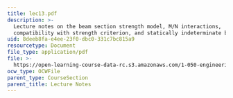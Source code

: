 ```yaml
---
title: lec13.pdf
description: >-
  Lecture notes on the beam section strength model, M/N interactions,
  compatibility with strength criterion, and statically indeterminate beam.
uid: 8deeb8fa-e4ee-23f0-dbc0-331c7bc815a9
resourcetype: Document
file_type: application/pdf
file: >-
  https://open-learning-course-data-rc.s3.amazonaws.com/1-050-engineering-mechanics-i-fall-2007/8deeb8fae4ee23f0dbc0331c7bc815a9_lec13.pdf
ocw_type: OCWFile
parent_type: CourseSection
parent_title: Lecture Notes
---
```

